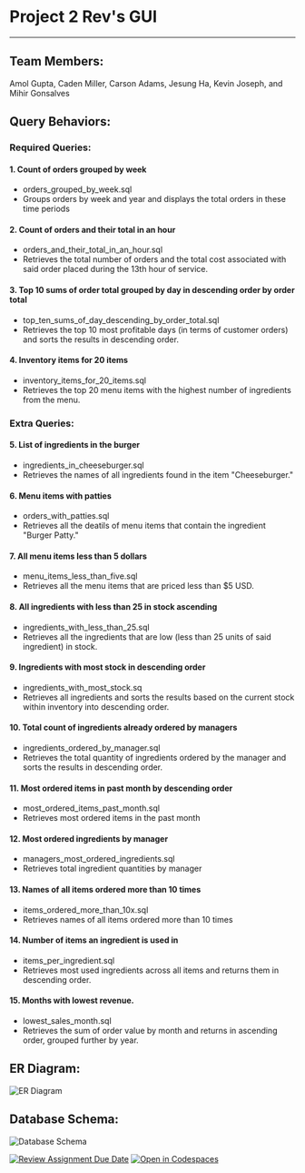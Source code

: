 # Project 2 Rev's GUI
-----


## Team Members:
Amol Gupta, Caden Miller, Carson Adams, Jesung Ha, Kevin Joseph, and Mihir Gonsalves


## Query Behaviors:

### Required Queries:
#### 1. Count of orders grouped by week
- orders_grouped_by_week.sql
- Groups orders by week and year and displays the total orders in these time periods

#### 2. Count of orders and their total in an hour
- orders_and_their_total_in_an_hour.sql
- Retrieves the total number of orders and the total cost associated with said order placed during the 13th hour of service.

#### 3. Top 10 sums of order total grouped by day in descending order by order total
- top_ten_sums_of_day_descending_by_order_total.sql
- Retrieves the top 10 most profitable days (in terms of customer orders) and sorts the results in descending order.

#### 4. Inventory items for 20 items
- inventory_items_for_20_items.sql
- Retrieves the top 20 menu items with the highest number of ingredients from the menu.

### Extra Queries:
#### 5. List of ingredients in the burger
- ingredients_in_cheeseburger.sql
- Retrieves the names of all ingredients found in the item "Cheeseburger."

#### 6. Menu items with patties
- orders_with_patties.sql
- Retrieves all the deatils of menu items that contain the ingredient "Burger Patty."

#### 7. All menu items less than 5 dollars
- menu_items_less_than_five.sql
- Retrieves all the menu items that are priced less than $5 USD.

#### 8. All ingredients with less than 25 in stock ascending
- ingredients_with_less_than_25.sql
- Retrieves all the ingredients that are low (less than 25 units of said ingredient) in stock.

#### 9. Ingredients with most stock in descending order
- ingredients_with_most_stock.sq
- Retrieves all ingredients and sorts the results based on the current stock within inventory into descending order.

#### 10. Total count of ingredients already ordered by managers
- ingredients_ordered_by_manager.sql
- Retrieves the total quantity of ingredients ordered by the manager and sorts the results in descending order.

#### 11. Most ordered items in past month by descending order
- most_ordered_items_past_month.sql
- Retrieves most ordered items in the past month

#### 12. Most ordered ingredients by manager
- managers_most_ordered_ingredients.sql
- Retrieves total ingredient quantities by manager

#### 13. Names of all items ordered more than 10 times
- items_ordered_more_than_10x.sql
- Retrieves names of all items ordered more than 10 times

#### 14. Number of items an ingredient is used in
- items_per_ingredient.sql
- Retrieves most used ingredients across all items and returns them in descending order.

#### 15. Months with lowest revenue.
- lowest_sales_month.sql
- Retrieves the sum of order value by month and returns in ascending order, grouped further by year.


## ER Diagram:
![ER Diagram](https://github.com/csce-315-331-2024a/project-2-database-gui-905-1/blob/dev/images/ERD.png?raw=true)


## Database Schema:
![Database Schema](https://github.com/csce-315-331-2024a/project-2-database-gui-905-1/blob/dev/images/schema.png?raw=true)


[![Review Assignment Due Date](https://classroom.github.com/assets/deadline-readme-button-24ddc0f5d75046c5622901739e7c5dd533143b0c8e959d652212380cedb1ea36.svg)](https://classroom.github.com/a/7JP64vQQ)
[![Open in Codespaces](https://classroom.github.com/assets/launch-codespace-7f7980b617ed060a017424585567c406b6ee15c891e84e1186181d67ecf80aa0.svg)](https://classroom.github.com/open-in-codespaces?assignment_repo_id=13882821)
